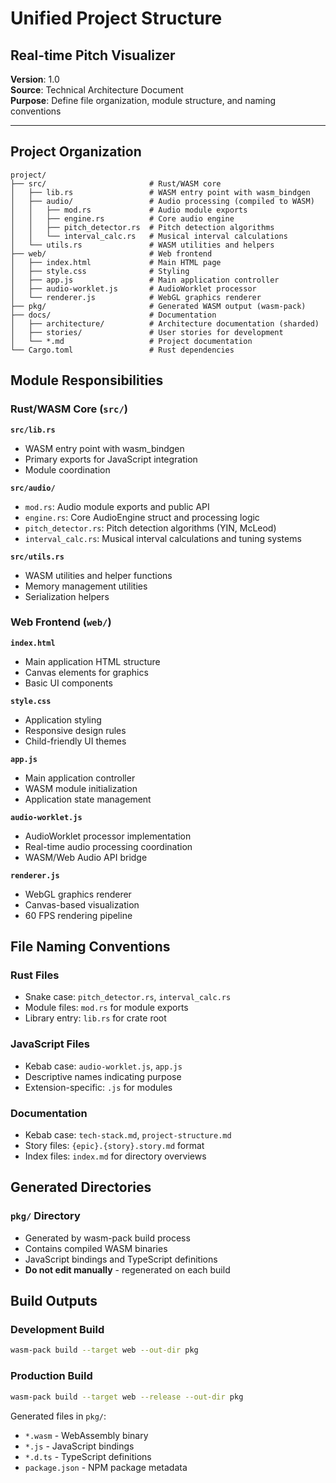 # Unified Project Structure
## Real-time Pitch Visualizer

**Version**: 1.0  
**Source**: Technical Architecture Document  
**Purpose**: Define file organization, module structure, and naming conventions

---

## Project Organization

```
project/
├── src/                       # Rust/WASM core
│   ├── lib.rs                 # WASM entry point with wasm_bindgen
│   ├── audio/                 # Audio processing (compiled to WASM)
│   │   ├── mod.rs             # Audio module exports
│   │   ├── engine.rs          # Core audio engine
│   │   ├── pitch_detector.rs  # Pitch detection algorithms
│   │   └── interval_calc.rs   # Musical interval calculations
│   └── utils.rs               # WASM utilities and helpers
├── web/                       # Web frontend
│   ├── index.html             # Main HTML page
│   ├── style.css              # Styling
│   ├── app.js                 # Main application controller
│   ├── audio-worklet.js       # AudioWorklet processor
│   └── renderer.js            # WebGL graphics renderer
├── pkg/                       # Generated WASM output (wasm-pack)
├── docs/                      # Documentation
│   ├── architecture/          # Architecture documentation (sharded)
│   ├── stories/               # User stories for development
│   └── *.md                   # Project documentation
└── Cargo.toml                 # Rust dependencies
```

## Module Responsibilities

### Rust/WASM Core (`src/`)

**`src/lib.rs`**
- WASM entry point with wasm_bindgen
- Primary exports for JavaScript integration
- Module coordination

**`src/audio/`**
- `mod.rs`: Audio module exports and public API
- `engine.rs`: Core AudioEngine struct and processing logic  
- `pitch_detector.rs`: Pitch detection algorithms (YIN, McLeod)
- `interval_calc.rs`: Musical interval calculations and tuning systems

**`src/utils.rs`**
- WASM utilities and helper functions
- Memory management utilities
- Serialization helpers

### Web Frontend (`web/`)

**`index.html`**
- Main application HTML structure
- Canvas elements for graphics
- Basic UI components

**`style.css`**
- Application styling
- Responsive design rules
- Child-friendly UI themes

**`app.js`**
- Main application controller
- WASM module initialization
- Application state management

**`audio-worklet.js`**
- AudioWorklet processor implementation
- Real-time audio processing coordination
- WASM/Web Audio API bridge

**`renderer.js`**
- WebGL graphics renderer
- Canvas-based visualization
- 60 FPS rendering pipeline

## File Naming Conventions

### Rust Files
- Snake case: `pitch_detector.rs`, `interval_calc.rs`
- Module files: `mod.rs` for module exports
- Library entry: `lib.rs` for crate root

### JavaScript Files
- Kebab case: `audio-worklet.js`, `app.js`
- Descriptive names indicating purpose
- Extension-specific: `.js` for modules

### Documentation
- Kebab case: `tech-stack.md`, `project-structure.md`
- Story files: `{epic}.{story}.story.md` format
- Index files: `index.md` for directory overviews

## Generated Directories

### `pkg/` Directory
- Generated by wasm-pack build process
- Contains compiled WASM binaries
- JavaScript bindings and TypeScript definitions
- **Do not edit manually** - regenerated on each build

## Build Outputs

### Development Build
```bash
wasm-pack build --target web --out-dir pkg
```

### Production Build  
```bash
wasm-pack build --target web --release --out-dir pkg
```

Generated files in `pkg/`:
- `*.wasm` - WebAssembly binary
- `*.js` - JavaScript bindings
- `*.d.ts` - TypeScript definitions
- `package.json` - NPM package metadata 